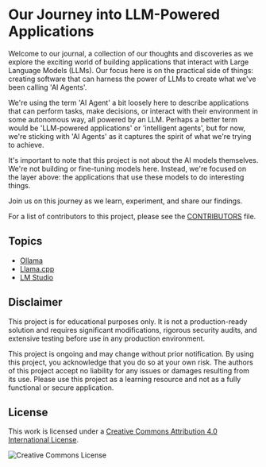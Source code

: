 # Our Journey into LLM-Powered Applications

Welcome to our journal, a collection of our thoughts and discoveries as we explore the exciting world of building applications that interact with Large Language Models (LLMs). Our focus here is on the practical side of things: creating software that can harness the power of LLMs to create what we've been calling 'AI Agents'.

We're using the term 'AI Agent' a bit loosely here to describe applications that can perform tasks, make decisions, or interact with their environment in some autonomous way, all powered by an LLM. Perhaps a better term would be 'LLM-powered applications' or 'intelligent agents', but for now, we're sticking with 'AI Agents' as it captures the spirit of what we're trying to achieve.

It's important to note that this project is not about the AI models themselves. We're not building or fine-tuning models here. Instead, we're focused on the layer above: the applications that use these models to do interesting things.

Join us on this journey as we learn, experiment, and share our findings.

For a list of contributors to this project, please see the [CONTRIBUTORS](./CONTRIBUTORS) file.

## Topics

* [Ollama](./ollama/doc.md)
* [Llama.cpp](./llamacpp/doc.md)
* [LM Studio](./lm-studio/doc.md)

## Disclaimer

This project is for educational purposes only. It is not a production-ready solution and requires significant modifications, rigorous security audits, and extensive testing before use in any production environment.

This project is ongoing and may change without prior notification. By using this project, you acknowledge that you do so at your own risk. The authors of this project accept no liability for any issues or damages resulting from its use. Please use this project as a learning resource and not as a fully functional or secure application.

## License

This work is licensed under a [Creative Commons Attribution 4.0 International License](http://creativecommons.org/licenses/by/4.0/).

![Creative Commons License](https://i.creativecommons.org/l/by/4.0/88x31.png)